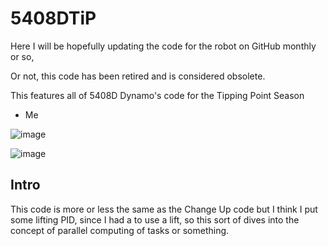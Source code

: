 # 5408DTiP

Here I will be hopefully updating the code for the robot on GitHub monthly or so,

Or not, this code has been retired and is considered obsolete. 

This features all of 5408D Dynamo's code for the Tipping Point Season

-  Me
  
![image](https://github.com/user-attachments/assets/413b77a8-6787-4e4b-9e42-b95c4ca6e1c6)

![image](https://github.com/user-attachments/assets/cd2ebfce-0e10-4062-a6f7-49908ee3e2a5)

## Intro 

This code is more or less the same as the Change Up code but I think I put some lifting PID, since I had a to use a lift, so this sort of dives into the concept of parallel computing of tasks or something. 

